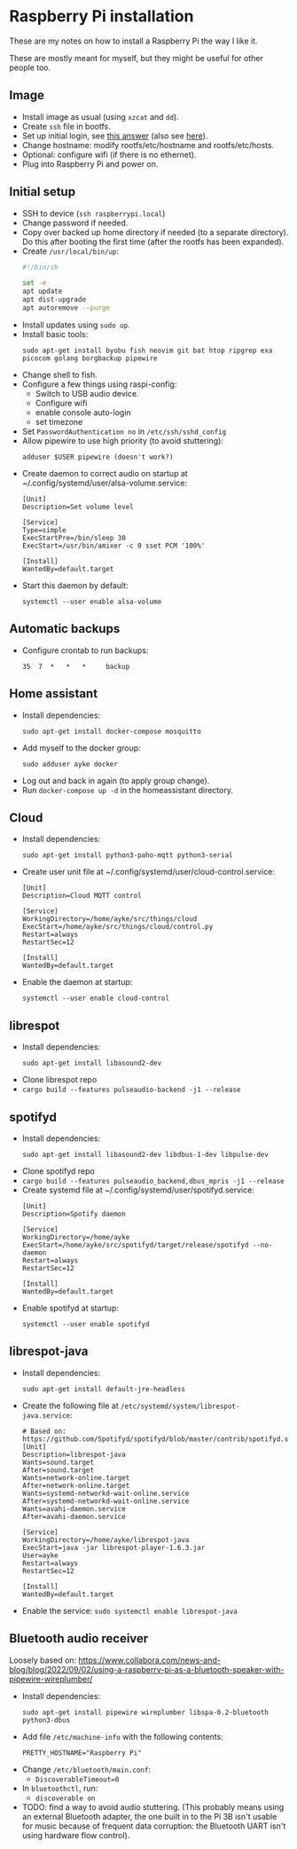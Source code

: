 # Raspberry Pi installation

These are my notes on how to install a Raspberry Pi the way I like it.

These are mostly meant for myself, but they might be useful for other people too.

## Image

  * Install image as usual (using `xzcat` and `dd`).
  * Create `ssh` file in bootfs.
  * Set up initial login, see [this answer](https://raspberrypi.stackexchange.com/a/137916/53905) (also see [here](https://www.raspberrypi.com/news/raspberry-pi-bullseye-update-april-2022/)).
  * Change hostname: modify rootfs/etc/hostname and rootfs/etc/hosts.
  * Optional: configure wifi (if there is no ethernet).
  * Plug into Raspberry Pi and power on.

## Initial setup

  * SSH to device (`ssh raspberrypi.local`)
  * Change password if needed.
  * Copy over backed up home directory if needed (to a separate directory).
    Do this after booting the first time (after the rootfs has been
    expanded).
  * Create `/usr/local/bin/up`:
    ```sh
    #!/bin/sh
    
    set -e
    apt update
    apt dist-upgrade
    apt autoremove --purge
    ```
  * Install updates using `sudo up`.
  * Install basic tools:
    ```
    sudo apt-get install byobu fish neovim git bat htop ripgrep exa picocom golang borgbackup pipewire
    ```
  * Change shell to fish.
  * Configure a few things using raspi-config:
    * Switch to USB audio device.
    * Configure wifi
    * enable console auto-login
    * set timezone
  * Set `PasswordAuthentication no` in `/etc/ssh/sshd_config`
  * Allow pipewire to use high priority (to avoid stuttering):
    ```
    adduser $USER pipewire (doesn't work?)
    ```
  * Create daemon to correct audio on startup at ~/.config/systemd/user/alsa-volume.service:
    ```
    [Unit]
    Description=Set volume level
    
    [Service]
    Type=simple
    ExecStartPre=/bin/sleep 30
    ExecStart=/usr/bin/amixer -c 0 sset PCM '100%'
    
    [Install]
    WantedBy=default.target
    ```
  * Start this daemon by default:
    ```
    systemctl --user enable alsa-volume
    ```


## Automatic backups

  * Configure crontab to run backups:
    ```
    35  7  *   *   *     backup
    ```

## Home assistant

  * Install dependencies:
    ```
    sudo apt-get install docker-compose mosquitto
    ```
  * Add myself to the docker group:
    ```
    sudo adduser ayke docker
    ```
  * Log out and back in again (to apply group change).
  * Run `docker-compose up -d` in the homeassistant directory.

## Cloud

  * Install dependencies:
    ```
    sudo apt-get install python3-paho-mqtt python3-serial
    ```
  * Create user unit file at ~/.config/systemd/user/cloud-control.service:
    ```
    [Unit]
    Description=Cloud MQTT control
    
    [Service]
    WorkingDirectory=/home/ayke/src/things/cloud
    ExecStart=/home/ayke/src/things/cloud/control.py
    Restart=always
    RestartSec=12
    
    [Install]
    WantedBy=default.target
    ```
  * Enable the daemon at startup:
    ```
    systemctl --user enable cloud-control
    ```

## librespot

  * Install dependencies:
    ```
    sudo apt-get install libasound2-dev
    ```
  * Clone librespot repo
  * `cargo build --features pulseaudio-backend -j1 --release`

## spotifyd

  * Install dependencies:
    ```
    sudo apt-get install libasound2-dev libdbus-1-dev libpulse-dev
    ```
  * Clone spotifyd repo
  * `cargo build --features pulseaudio_backend,dbus_mpris -j1 --release`
  * Create systemd file at ~/.config/systemd/user/spotifyd.service:
    ```
    [Unit]
    Description=Spotify daemon
    
    [Service]
    WorkingDirectory=/home/ayke
    ExecStart=/home/ayke/src/spotifyd/target/release/spotifyd --no-daemon
    Restart=always
    RestartSec=12
    
    [Install]
    WantedBy=default.target
    ```
  * Enable spotifyd at startup:
    ```
    systemctl --user enable spotifyd
    ```

## librespot-java

  * Install dependencies:
    ```
    sudo apt-get install default-jre-headless
    ```
  * Create the following file at `/etc/systemd/system/librespot-java.service`:
    ```
    # Based on: https://github.com/Spotifyd/spotifyd/blob/master/contrib/spotifyd.service
    [Unit]
    Description=librespot-java
    Wants=sound.target
    After=sound.target
    Wants=network-online.target
    After=network-online.target
    Wants=systemd-networkd-wait-online.service
    After=systemd-networkd-wait-online.service
    Wants=avahi-daemon.service
    After=avahi-daemon.service
    
    [Service]
    WorkingDirectory=/home/ayke/librespot-java
    ExecStart=java -jar librespot-player-1.6.3.jar
    User=ayke
    Restart=always
    RestartSec=12
    
    [Install]
    WantedBy=default.target
    ```
  * Enable the service: `sudo systemctl enable librespot-java`

## Bluetooth audio receiver

Loosely based on: https://www.collabora.com/news-and-blog/blog/2022/09/02/using-a-raspberry-pi-as-a-bluetooth-speaker-with-pipewire-wireplumber/

  * Install dependencies:
    ```
    sudo apt-get install pipewire wireplumber libspa-0.2-bluetooth python3-dbus
    ```
  * Add file `/etc/machine-info` with the following contents:
    ```
    PRETTY_HOSTNAME="Raspberry Pi"
    ```
  * Change `/etc/bluetooth/main.conf`:
    * `DiscoverableTimeout=0`
  * In `bluetoothctl`, run:
    * `discoverable on`
  * TODO: find a way to avoid audio stuttering.
    (This probably means using an external Bluetooth adapter, the one built in to the Pi 3B isn't usable for music because of frequent data corruption: the Bluetooth UART isn't using hardware flow control).
